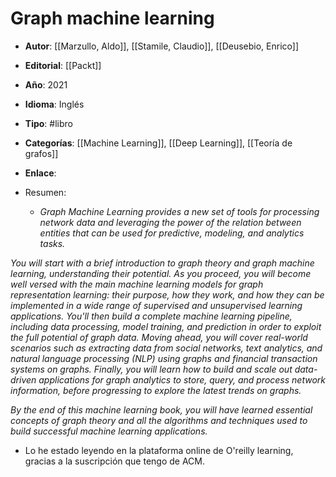 # Graph machine learning

- **Autor**: [[Marzullo, Aldo]], [[Stamile, Claudio]], [[Deusebio, Enrico]]
- **Editorial**: [[Packt]]
- **Año**: 2021
- **Idioma**: Inglés
- **Tipo**: #libro
- **Categorías**: [[Machine Learning]], [[Deep Learning]], [[Teoría de grafos]]
- **Enlace**:

- Resumen:
	- <cite>Graph Machine Learning provides a new set of tools for processing network data and leveraging the power of the relation between entities that can be used for predictive, modeling, and analytics tasks.</cite>

<cite>You will start with a brief introduction to graph theory and graph machine learning, understanding their potential. As you proceed, you will become well versed with the main machine learning models for graph representation learning: their purpose, how they work, and how they can be implemented in a wide range of supervised and unsupervised learning applications. You'll then build a complete machine learning pipeline, including data processing, model training, and prediction in order to exploit the full potential of graph data. Moving ahead, you will cover real-world scenarios such as extracting data from social networks, text analytics, and natural language processing (NLP) using graphs and financial transaction systems on graphs. Finally, you will learn how to build and scale out data-driven applications for graph analytics to store, query, and process network information, before progressing to explore the latest trends on graphs.

<cite>By the end of this machine learning book, you will have learned essential concepts of graph theory and all the algorithms and techniques used to build successful machine learning applications.</cite>
- Lo he estado leyendo en la plataforma online de O'reilly learning, gracias a la suscripción que tengo de ACM.
